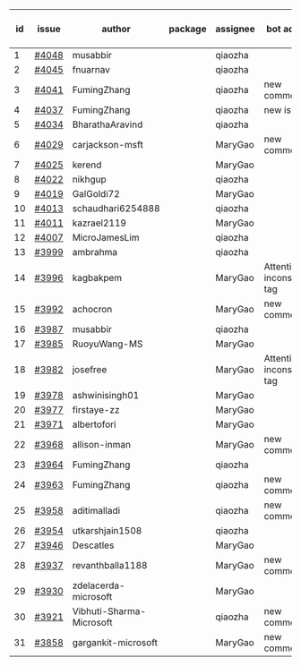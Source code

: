 | id | issue | author | package | assignee | bot advice | created date of issue | target release date | date from target |
| ------ | ------ | ------ | ------ | ------ | ------ | ------ | ------ | :-----: |
| 1 | [#4048](https://github.com/Azure/sdk-release-request/issues/4048) | musabbir |  | qiaozha |  | 04-14 | 04-28 |  |
| 2 | [#4045](https://github.com/Azure/sdk-release-request/issues/4045) | fnuarnav |  | qiaozha |  | 04-13 | 04-28 |  |
| 3 | [#4041](https://github.com/Azure/sdk-release-request/issues/4041) | FumingZhang |  | qiaozha | new comment. | 04-13 | 04-28 |  |
| 4 | [#4037](https://github.com/Azure/sdk-release-request/issues/4037) | FumingZhang |  | qiaozha | new issue. | 04-13 | 04-28 |  |
| 5 | [#4034](https://github.com/Azure/sdk-release-request/issues/4034) | BharathaAravind |  | qiaozha |  | 04-12 | 04-28 |  |
| 6 | [#4029](https://github.com/Azure/sdk-release-request/issues/4029) | carjackson-msft |  | MaryGao | new comment. | 04-11 | 04-28 |  |
| 7 | [#4025](https://github.com/Azure/sdk-release-request/issues/4025) | kerend |  | MaryGao |  | 04-10 | 04-28 |  |
| 8 | [#4022](https://github.com/Azure/sdk-release-request/issues/4022) | nikhgup |  | qiaozha |  | 04-06 | 04-28 |  |
| 9 | [#4019](https://github.com/Azure/sdk-release-request/issues/4019) | GalGoldi72 |  | MaryGao |  | 04-04 | 04-28 |  |
| 10 | [#4013](https://github.com/Azure/sdk-release-request/issues/4013) | schaudhari6254888 |  | qiaozha |  | 04-04 | 04-28 |  |
| 11 | [#4011](https://github.com/Azure/sdk-release-request/issues/4011) | kazrael2119 |  | MaryGao |  | 04-04 |  | 0 |
| 12 | [#4007](https://github.com/Azure/sdk-release-request/issues/4007) | MicroJamesLim |  | qiaozha |  | 03-31 | 04-28 |  |
| 13 | [#3999](https://github.com/Azure/sdk-release-request/issues/3999) | ambrahma |  | qiaozha |  | 03-27 | 04-28 |  |
| 14 | [#3996](https://github.com/Azure/sdk-release-request/issues/3996) | kagbakpem |  | MaryGao | Attention to inconsistent tag | 03-26 | 04-28 |  |
| 15 | [#3992](https://github.com/Azure/sdk-release-request/issues/3992) | achocron |  | MaryGao | new comment. | 03-24 | 04-28 |  |
| 16 | [#3987](https://github.com/Azure/sdk-release-request/issues/3987) | musabbir |  | qiaozha |  | 03-23 | 04-28 |  |
| 17 | [#3985](https://github.com/Azure/sdk-release-request/issues/3985) | RuoyuWang-MS |  | MaryGao |  | 03-23 | 04-28 |  |
| 18 | [#3982](https://github.com/Azure/sdk-release-request/issues/3982) | josefree |  | MaryGao | Attention to inconsistent tag | 03-23 | 04-28 |  |
| 19 | [#3978](https://github.com/Azure/sdk-release-request/issues/3978) | ashwinisingh01 |  | MaryGao |  | 03-23 | 04-28 |  |
| 20 | [#3977](https://github.com/Azure/sdk-release-request/issues/3977) | firstaye-zz |  | MaryGao |  | 03-22 | 04-28 |  |
| 21 | [#3971](https://github.com/Azure/sdk-release-request/issues/3971) | albertofori |  | MaryGao |  | 03-22 | 04-28 |  |
| 22 | [#3968](https://github.com/Azure/sdk-release-request/issues/3968) | allison-inman |  | MaryGao | new comment. | 03-22 | 04-28 |  |
| 23 | [#3964](https://github.com/Azure/sdk-release-request/issues/3964) | FumingZhang |  | qiaozha |  | 03-22 | 04-28 |  |
| 24 | [#3963](https://github.com/Azure/sdk-release-request/issues/3963) | FumingZhang |  | qiaozha | new comment. | 03-22 | 04-28 |  |
| 25 | [#3958](https://github.com/Azure/sdk-release-request/issues/3958) | aditimalladi |  | qiaozha | new comment. | 03-21 | 04-28 |  |
| 26 | [#3954](https://github.com/Azure/sdk-release-request/issues/3954) | utkarshjain1508 |  | qiaozha |  | 03-21 | 04-28 |  |
| 27 | [#3946](https://github.com/Azure/sdk-release-request/issues/3946) | Descatles |  | MaryGao |  | 03-17 | 04-28 |  |
| 28 | [#3937](https://github.com/Azure/sdk-release-request/issues/3937) | revanthballa1188 |  | MaryGao | new comment. | 03-16 | 04-28 |  |
| 29 | [#3930](https://github.com/Azure/sdk-release-request/issues/3930) | zdelacerda-microsoft |  | MaryGao |  | 03-15 | 04-28 |  |
| 30 | [#3921](https://github.com/Azure/sdk-release-request/issues/3921) | Vibhuti-Sharma-Microsoft |  | qiaozha | new comment. | 03-10 | 04-28 |  |
| 31 | [#3858](https://github.com/Azure/sdk-release-request/issues/3858) | gargankit-microsoft |  | MaryGao | new comment. | 03-02 | 03-24 |  |
